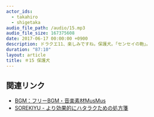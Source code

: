 ```yaml
---
actor_ids:
  - takahiro
  - shigetaka
audio_file_path: /audio/15.mp3
audio_file_size: 167375608
date: 2017-06-17 00:00:00 +0900
description: ドラクエ11、楽しみですね。保護犬。「センセイの鞄」。
duration: "87:10"
layout: article
title: ＃15 保護犬
---
```


## 関連リンク

- [BGM：フリーBGM・音楽素材MusMus](http://musmus.main.jp/)
- [SOREKIYU - より効果的にハタラクための処方箋](https://sorekiyu.jp)
